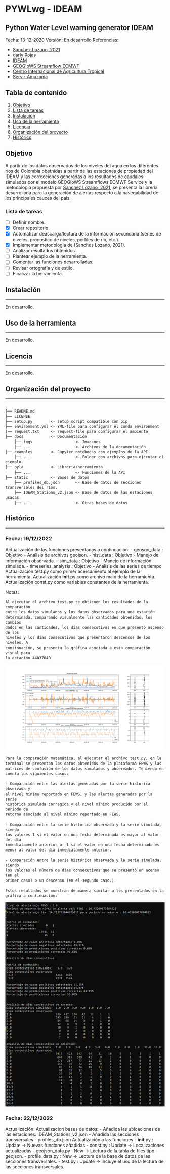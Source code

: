 # PYWLwg - IDEAM
## Python Water Level warning generator IDEAM


Fecha:       13-12-2020
Versión:     En desarrollo
Referencias: 
 * [Sanchez Lozano, 2021](https://www.doi.org/10.3390/hydrology8020071)
 * [darly Rojas](https://github.com/DarllyRojas)
 * [IDEAM](http://www.ideam.gov.co)
 * [GEOGloWS Streamflow ECMWF](https://geoglows.ecmwf.int)
 * [Centro Internacional de Agricultura Tropical](https://ciat.cgiar.org/?lang=es)
 * [Servir-Amazonia](https://servir.ciat.cgiar.org/?lang=es)

## Tabla de contenido
1. [Objetivo](#objetivo)
2. [Lista de tareas](#lista-de-tareas)
3. [Instalación](#instalación)
3. [Uso de la herramienta](#uso-de-la-herramienta)
4. [Licencia](#licencia)
5. [Organización del proyecto](#organización-del-proyecto)
6. [Histórico](#histórico)

## Objetivo
A partir de los datos observados de los niveles del agua en los diferentes ríos
de Colombia obetnidas a partir de las estaciones de propiedad del IDEAM y las 
correcciones generadas a los resultados de caudales simulados por el modelo 
GEOGloWS Streamflows ECMWF Service y la metodologia propuesta por [Sanchez Lozano, 2021](https://www.doi.org/10.3390/hydrology8020071),
se presenta la libreria desarrollada para la generación de alertas respecto a la
navegabilidad de los principales cauces del país.


### Lista de tareas
- [ ] Definir nombre. 
- [x] Crear repositorio.
- [x] Automatizar deascarga/lectura de la información secundaria (series de niveles,
	  pronostico de niveles, perfiles de río, etc.).
- [x] Implementar metodologia de (Sanches Lozano, 2021).
- [ ] Análizar resultados obtenidos.
- [ ] Plantear ejemplo de la herramienta.
- [ ] Comentar las funciones desarrolladas.
- [ ] Revisar ortografía y de estilo.
- [ ] Finalizar la herramienta.

## Instalación
-------------
En desarrollo.

## Uso de la herramienta
---------------------
En desarrollo.

## Licencia
--------
En desarrollo.

## Organización del proyecto
-------------------------
    .
    ├── README.md
    ├── LICENSE
    ├── setup.py        <- setup script compatible con pip
    ├── environment.yml <- YML-file para configurar el conda environment
	|── request.txt     <- request-file para configurar el ambiente
    ├── docs            <- Documentación
		├── imgs                   <- Imagenes
        ├── ...         	       <- Archivos de la documentación
    ├── examples        <- Jupyter notebooks con ejemplos de la API
        ├── ...         	       <- Folder con archivos para ejecutar el ejemplo.
    ├── pyla            <- Libreria/herramienta
        ├── ...         	       <- Funciones de la API
	├── static          <- Bases de datos
		├── profiles_db.json       <- Base de datos de secciones transversales del ríos.
		├── IDEAM_Stations_v2.json <- Base de datos de las estaciones usadas.
		├── ...                    <- Otras bases de datos

## Histórico
---------
### Fecha: 19/12/2022

Actualización de las funciones presentadas a continuación:
	- geoson_data 		  : Objetivo - Análisis de archivos geojson.
	- hist_data           : Objetivo - Manejo de información observada.
	- sim_data            : Objetivo - Manejo de información simulada.
	- timeseries_analysis : Objetivo - Análisis de las series de tiempo
Actualización test.py como primer acercamiento al ejemplo de la herramienta.
Actualización __init__.py como archivo main de la herramienta.
Actualización const.py como variables constantes de la herramienta.

Notas:

	Al ejecutar el archivo test.py se obtienen los resultados de la comparación
	entre los datos simulados y los datos observados para una estación 
	determinada, comparando visualmente las cantidades obtenidas, los cambios
	dados en las cantidades, los días consecutivos en que presentó ascenso de los
	niveles y los días consecutivos que presentaron descensos de los niveles. A 
	continuación, se presenta la gráfica asociada a esta comparación visual para
	la estación 44037040.
	
![Ejemplo comparación visual](./docs/imgs/img_comparation_sim_obs_consecutive_days.png)
	
	Para la comparación matemática, al ejecutar el archivo test.py, en la 
	terminal se presentan los datos obtenidos de la plataforma FEWS y las 
	matrices de confusión de los datos simulados y observados. Teniendo en 
	cuenta los siguientes casos:
	
	- Comparación entre las alertas generadas por la serie histórica observada y
	el nivel mínimo reportado en FEWS, y las alertas generadas por la serie 
	histórica simulada corregida y el nivel mínimo producido por el periodo de 
	retorno asociado al nivel mínimo reportado en FEWS.
	
	- Comparación entre la serie histórica observada y la serie simulada, siendo
	los valores 1 si el valor en una fecha determinada es mayor al valor del día
	inmediatamente anterior o -1 si el valor en una fecha determinada es 
	menor al valor del día inmediatamente anterior.
	
	- Comparación entre la serie histórica observada y la serie simulada, siendo
	los valores el número de días consecutivos que se presentó un acenso (en el 
	primer caso) o un descenso (en el segundo caso.).
	
	Estos resultados se muestran de manera similar a los presentados en la 
	gráfica a continuación:
	
![Ejemplo matrices de confusión](./docs/imgs/img_terminal_confusionmatrix_plot.png)
	
### Fecha: 22/12/2022

Actualización:
Actualizacion bases de datos:
	- Añadida las ubicaciones de las estaciones. IDEAM_Stations_v2.json
	- Añadida las secciones transversales - profiles_db.json
Actualización a las funciones 
	- __init__.py     : Update -> Nuevas funciones añadidas
	- const.py        : Update -> Localizaciones actualizadas
	- geojson_data.py : New    -> Lectura de la tabla de files tipo geojson.
	- profile_data.py : New    -> Lectura de la base de datos de las secciones transversales.
	- test.py         : Update -> Incluye el uso de la lectura de las secciones transversales.